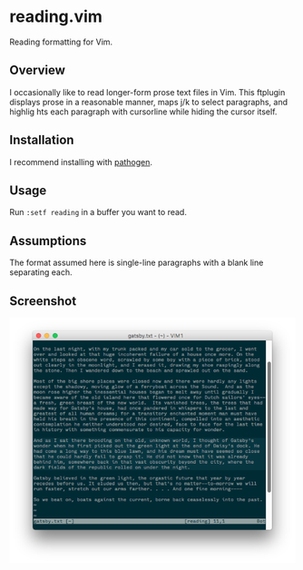 # reading.vim

Reading formatting for Vim.

## Overview

I occasionally like to read longer-form prose text files in Vim. This ftplugin displays prose in a reasonable manner, maps j/k to select paragraphs, and highlig
hts each paragraph with cursorline while hiding the cursor itself.

## Installation

I recommend installing with [pathogen](https://github.com/tpope/vim-pathogen).

## Usage

Run `:setf reading` in a buffer you want to read.

## Assumptions

The format assumed here is single-line paragraphs with a blank line separating each.

## Screenshot

![reading.vim screenshot](/readingdotvim.png?raw=true)
